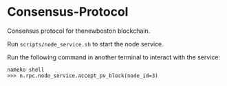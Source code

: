 # Consensus-Protocol

Consensus protocol for thenewboston blockchain.

Run `scripts/node_service.sh` to start the node service.

Run the following command in another terminal to interact with the service:

```
nameko shell
>>> n.rpc.node_service.accept_pv_block(node_id=3)
```
